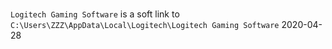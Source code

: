 #

`Logitech Gaming Software` is a soft link to `C:\Users\ZZZ\AppData\Local\Logitech\Logitech Gaming Software`
2020-04-28